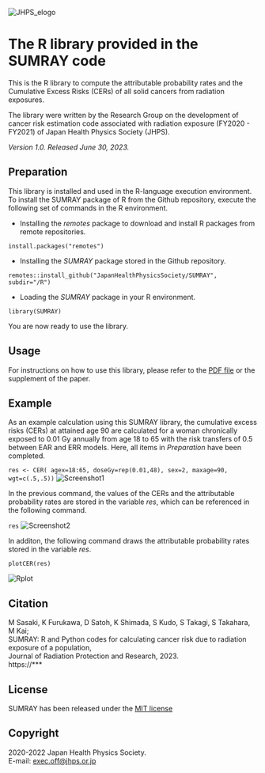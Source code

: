 ![JHPS_elogo](https://github.com/JapanHealthPhysicsSociety/SUMRAY/assets/100466085/da86d36f-5f97-4b75-bf70-f92a17e744f0)

# **The R library provided in the SUMRAY code**
This is the R library to compute the attributable probability rates and the Cumulative Excess Risks (CERs) of all solid cancers from radiation exposures.

The library were written by the Research Group on the development of cancer risk estimation code associated with radiation exposure (FY2020 - FY2021) of Japan Health Physics Society (JHPS).

*Version 1.0. Released June 30, 2023.*

## Preparation
This library is installed and used in the R-language execution environment. To install the SUMRAY package of R from the Github repository, execute the following set of commands in the R environment.
  
* Installing the *remotes* package to download and install R packages from remote repositories.

 `install.packages("remotes")`

* Installing the *SUMRAY* package stored in the Github repository.  

`remotes::install_github("JapanHealthPhysicsSociety/SUMRAY", subdir="/R")`  

* Loading the *SUMRAY* package in your R environment.

`library(SUMRAY)`

You are now ready to use the library.
  
## Usage
For instructions on how to use this library, please refer to the [PDF file](https://github.com/JapanHealthPhysicsSociety/SUMRAY/files/11660915/R-Usage.pdf) or the supplement of the paper.

## Example
As an example calculation using this SUMRAY library, the cumulative excess risks (CERs) at attained age 90 are calculated for a woman chronically exposed to 0.01 Gy annually from age 18 to 65 with the risk transfers of 0.5 between EAR and ERR models. Here, all items in *Preparation* have been completed.

`res <- CER( agex=18:65, doseGy=rep(0.01,48), sex=2, maxage=90, wgt=c(.5,.5))`
![Screenshot1](https://github.com/JapanHealthPhysicsSociety/SUMRAY/assets/100466085/db423b55-5f00-4cee-b8ee-316bb91da513)

In the previous command, the values of the CERs and the attributable probability rates are stored in the variable *res*, which can be referenced in the following command.

`res`
![Screenshot2](https://github.com/JapanHealthPhysicsSociety/SUMRAY/assets/100466085/708312cc-44b4-4ba5-ab1b-672ee1432de1)

In additon, the following command draws the attributable probability rates stored in the variable *res*.

`plotCER(res)`  

![Rplot](https://github.com/JapanHealthPhysicsSociety/SUMRAY/assets/100466085/08020d1b-ff47-4520-bc35-67a8d9b85d1b)

## Citation
M Sasaki, K Furukawa, D Satoh, K Shimada, S Kudo, S Takagi, S Takahara, M Kai;  
SUMRAY: R and Python codes for calculating cancer risk due to radiation exposure of a population,  
Journal of Radiation Protection and Research, 2023.  
https://***

## License
SUMRAY has been released under the [MIT license](https://github.com/JapanHealthPhysicsSociety/SUMRAY/blob/main/LICENSE.md)

## Copyright
2020-2022 Japan Health Physics Society.  
E-mail: exec.off@jhps.or.jp